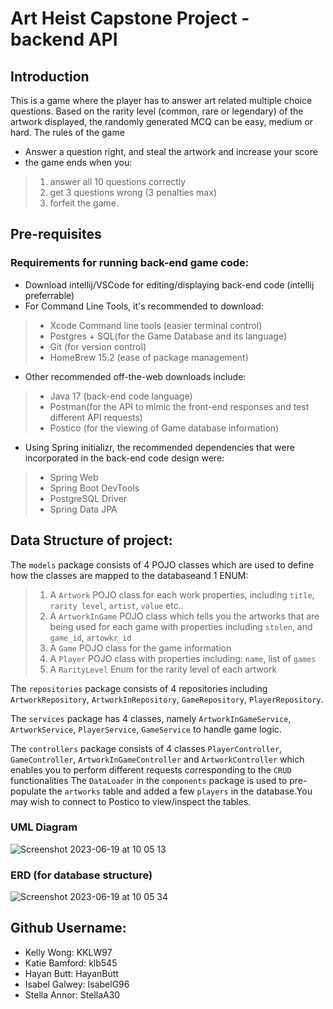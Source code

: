 # Art Heist Capstone Project - backend API

## Introduction 
This is a game where the player has to answer art related multiple choice questions. Based on the rarity level (common, rare or legendary) of the artwork displayed, the randomly generated MCQ can be easy, medium or hard.
The rules of the game 
* Answer a question right, and steal the artwork and increase your score
* the game ends when you:
>1.  answer all 10 questions correctly
 >2.  get 3 questions wrong (3 penalties max)
 >3. forfeit the game. 


## Pre-requisites
### Requirements for running back-end game code:
* Download intellij/VSCode for editing/displaying back-end code (intellij preferrable)
* For Command Line Tools, it's recommended to download:
>* Xcode Command line tools (easier terminal control)
>* Postgres + SQL(for the Game Database and its language)
>* Git (for version control)
>* HomeBrew 15.2 (ease of package management)
* Other recommended off-the-web downloads include:
>* Java 17 (back-end code language)
>* Postman(for the API to mimic the front-end responses and test different API requests)
>* Postico (for the viewing of Game database information)
* Using Spring initializr, the recommended dependencies that were incorporated in the back-end code design were:
>* Spring Web
>* Spring Boot DevTools
>* PostgreSQL Driver
>* Spring Data JPA


## Data Structure of project:
The `models` package consists of 4 POJO classes which are used to define how the classes are mapped to the databaseand 1 ENUM:
>1) A `Artwork` POJO class for each work properties, including `title`, `rarity level`, `artist`, `value` etc..
>2) A `ArtworkInGame` POJO class which tells you the artworks that are being used for each game with properties including `stolen`, and `game_id`, `artowkr_id`
>3) A `Game` POJO class for the game information 
>4) A `Player` POJO class with properties including: `name`, list of `games`
>5) A `RarityLevel` Enum for the rarity level of each artwork


The `repositories` package consists of 4 repositories including `ArtworkRepository`, `ArtworkInRepository`, `GameRepository`, `PlayerRepository`.

The `services` package has 4 classes, namely `ArtworkInGameService`, `ArtworkService`, `PlayerService`, `GameService` to handle game logic.

The `controllers` package consists of 4 classes `PlayerController`, `GameController`, `ArtworkInGameController` and `ArtworkController` which enables you to perform different requests corresponding to the `CRUD` functionalities
The `DataLoader` in the `components` package is used to pre-populate the `artworks` table and added a few `players` in the database.You may wish to connect to Postico to view/inspect the tables.

### UML Diagram
![Screenshot 2023-06-19 at 10 05 13](https://github.com/IsabelG96/capstone_backend/assets/56633439/ea009a32-0ad7-41fe-9522-8929242c2f95)

### ERD (for database structure)
![Screenshot 2023-06-19 at 10 05 34](https://github.com/IsabelG96/capstone_backend/assets/56633439/d58be084-d1c4-4d76-a7a2-9a1ee782a8ab)




## Github Username:
- Kelly Wong: KKLW97
- Katie Bamford: klb545
- Hayan Butt: HayanButt
- Isabel Galwey: IsabelG96
- Stella Annor: StellaA30